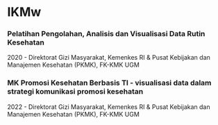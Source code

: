 # IKMw
### Pelatihan Pengolahan, Analisis dan Visualisasi Data Rutin Kesehatan
2020 - Direktorat Gizi Masyarakat, Kemenkes RI & Pusat Kebijakan dan Manajemen Kesehatan (PKMK), FK-KMK UGM

### MK Promosi Kesehatan Berbasis TI - visualisasi data dalam strategi komunikasi promosi kesehatan
2022 - Direktorat Gizi Masyarakat, Kemenkes RI & Pusat Kebijakan dan Manajemen Kesehatan (PKMK), FK-KMK UGM
